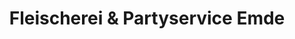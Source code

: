 ---
title: "Fleischerei & Partyservice Emde"
url: /korbach/fleischerei-und-partyservice-emde/
shop: Metzgerei
---